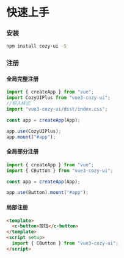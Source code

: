 # 快速上手

### 安装

```bash
npm install cozy-ui -S
```

### 注册

#### 全局完整注册

```javascript
import { createApp } from "vue";
import CozyUIPlus from "vue3-cozy-ui";
//导入样式
import "vue3-cozy-ui/dist/index.css";

const app = createApp(App);

app.use(CozyUIPlus);
app.mount("#app");
```

#### 全局部分注册

```javascript
import { createApp } from "vue";
import { CButton } from "vue3-cozy-ui";

const app = createApp(App);

app.use(Button).mount("#app");
```

#### 局部注册

```html
<template>
  <c-button>按钮</c-button>
</template>
<script setup>
  import { CButton } from "vue3-cozy-ui";
</script>
```
